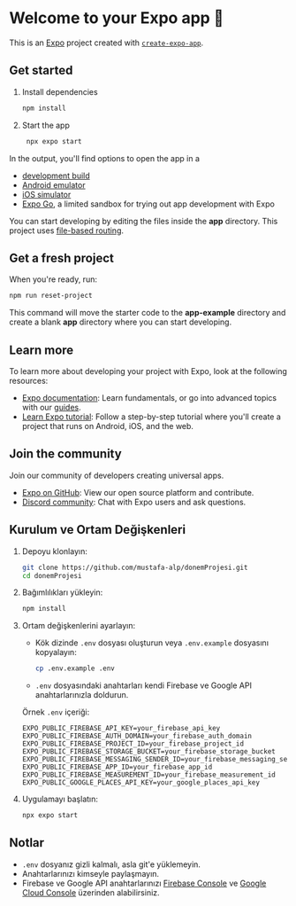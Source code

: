 # Welcome to your Expo app 👋

This is an [Expo](https://expo.dev) project created with [`create-expo-app`](https://www.npmjs.com/package/create-expo-app).

## Get started

1. Install dependencies

   ```bash
   npm install
   ```

2. Start the app

   ```bash
    npx expo start
   ```

In the output, you'll find options to open the app in a

- [development build](https://docs.expo.dev/develop/development-builds/introduction/)
- [Android emulator](https://docs.expo.dev/workflow/android-studio-emulator/)
- [iOS simulator](https://docs.expo.dev/workflow/ios-simulator/)
- [Expo Go](https://expo.dev/go), a limited sandbox for trying out app development with Expo

You can start developing by editing the files inside the **app** directory. This project uses [file-based routing](https://docs.expo.dev/router/introduction).

## Get a fresh project

When you're ready, run:

```bash
npm run reset-project
```

This command will move the starter code to the **app-example** directory and create a blank **app** directory where you can start developing.

## Learn more

To learn more about developing your project with Expo, look at the following resources:

- [Expo documentation](https://docs.expo.dev/): Learn fundamentals, or go into advanced topics with our [guides](https://docs.expo.dev/guides).
- [Learn Expo tutorial](https://docs.expo.dev/tutorial/introduction/): Follow a step-by-step tutorial where you'll create a project that runs on Android, iOS, and the web.

## Join the community

Join our community of developers creating universal apps.

- [Expo on GitHub](https://github.com/expo/expo): View our open source platform and contribute.
- [Discord community](https://chat.expo.dev): Chat with Expo users and ask questions.

## Kurulum ve Ortam Değişkenleri

1. Depoyu klonlayın:

   ```bash
   git clone https://github.com/mustafa-alp/donemProjesi.git
   cd donemProjesi
   ```

2. Bağımlılıkları yükleyin:

   ```bash
   npm install
   ```

3. Ortam değişkenlerini ayarlayın:

   - Kök dizinde `.env` dosyası oluşturun veya `.env.example` dosyasını kopyalayın:

     ```bash
     cp .env.example .env
     ```
   - `.env` dosyasındaki anahtarları kendi Firebase ve Google API anahtarlarınızla doldurun.

   Örnek `.env` içeriği:

   ```env
   EXPO_PUBLIC_FIREBASE_API_KEY=your_firebase_api_key
   EXPO_PUBLIC_FIREBASE_AUTH_DOMAIN=your_firebase_auth_domain
   EXPO_PUBLIC_FIREBASE_PROJECT_ID=your_firebase_project_id
   EXPO_PUBLIC_FIREBASE_STORAGE_BUCKET=your_firebase_storage_bucket
   EXPO_PUBLIC_FIREBASE_MESSAGING_SENDER_ID=your_firebase_messaging_sender_id
   EXPO_PUBLIC_FIREBASE_APP_ID=your_firebase_app_id
   EXPO_PUBLIC_FIREBASE_MEASUREMENT_ID=your_firebase_measurement_id
   EXPO_PUBLIC_GOOGLE_PLACES_API_KEY=your_google_places_api_key
   ```

4. Uygulamayı başlatın:

   ```bash
   npx expo start
   ```

## Notlar
- `.env` dosyanız gizli kalmalı, asla git'e yüklemeyin.
- Anahtarlarınızı kimseyle paylaşmayın.
- Firebase ve Google API anahtarlarınızı [Firebase Console](https://console.firebase.google.com/) ve [Google Cloud Console](https://console.cloud.google.com/) üzerinden alabilirsiniz.

